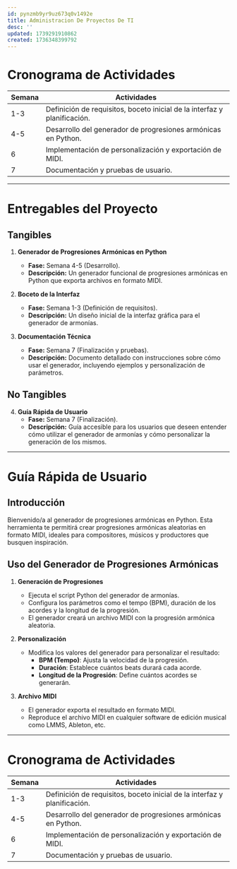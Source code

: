 ```yaml
---
id: pynzmb9yr9uz673q0v1492e
title: Administracion De Proyectos De TI
desc: ''
updated: 1739291910862
created: 1736348399792
---
```

# Cronograma de Actividades

| Semana | Actividades                                                         |
|--------|----------------------------------------------------------------------|
| 1-3    | Definición de requisitos, boceto inicial de la interfaz y planificación. |
| 4-5    | Desarrollo del generador de progresiones armónicas en Python.         |
| 6      | Implementación de personalización y exportación de MIDI.              |
| 7      | Documentación y pruebas de usuario.                                  |

---

# Entregables del Proyecto

## Tangibles
1. **Generador de Progresiones Armónicas en Python**  
   - **Fase:** Semana 4-5 (Desarrollo).  
   - **Descripción:** Un generador funcional de progresiones armónicas en Python que exporta archivos en formato MIDI.

2. **Boceto de la Interfaz**  
   - **Fase:** Semana 1-3 (Definición de requisitos).  
   - **Descripción:** Un diseño inicial de la interfaz gráfica para el generador de armonías.

3. **Documentación Técnica**  
   - **Fase:** Semana 7 (Finalización y pruebas).  
   - **Descripción:** Documento detallado con instrucciones sobre cómo usar el generador, incluyendo ejemplos y personalización de parámetros.

## No Tangibles
4. **Guía Rápida de Usuario**  
   - **Fase:** Semana 7 (Finalización).  
   - **Descripción:** Guía accesible para los usuarios que deseen entender cómo utilizar el generador de armonías y cómo personalizar la generación de los mismos.

---

# Guía Rápida de Usuario

## Introducción

Bienvenido/a al generador de progresiones armónicas en Python. Esta herramienta te permitirá crear progresiones armónicas aleatorias en formato MIDI, ideales para compositores, músicos y productores que busquen inspiración.

## Uso del Generador de Progresiones Armónicas

1. **Generación de Progresiones**  
   - Ejecuta el script Python del generador de armonías.  
   - Configura los parámetros como el tempo (BPM), duración de los acordes y la longitud de la progresión.  
   - El generador creará un archivo MIDI con la progresión armónica aleatoria.

2. **Personalización**  
   - Modifica los valores del generador para personalizar el resultado:
     - **BPM (Tempo)**: Ajusta la velocidad de la progresión.
     - **Duración**: Establece cuántos beats durará cada acorde.
     - **Longitud de la Progresión**: Define cuántos acordes se generarán.

3. **Archivo MIDI**  
   - El generador exporta el resultado en formato MIDI.  
   - Reproduce el archivo MIDI en cualquier software de edición musical como LMMS, Ableton, etc.

---

# Cronograma de Actividades

| Semana | Actividades                                                         |
|--------|----------------------------------------------------------------------|
| 1-3    | Definición de requisitos, boceto inicial de la interfaz y planificación. |
| 4-5    | Desarrollo del generador de progresiones armónicas en Python.         |
| 6      | Implementación de personalización y exportación de MIDI.              |
| 7      | Documentación y pruebas de usuario.                                  |
